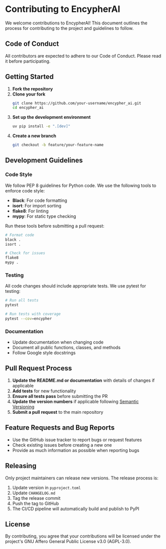 # Contributing to EncypherAI

We welcome contributions to EncypherAI! This document outlines the process for contributing to the project and guidelines to follow.

## Code of Conduct

All contributors are expected to adhere to our Code of Conduct. Please read it before participating.

## Getting Started

1. **Fork the repository**
2. **Clone your fork**
   ```bash
   git clone https://github.com/your-username/encypher_ai.git
   cd encypher_ai
   ```
3. **Set up the development environment**
   ```bash
   uv pip install -e ".[dev]"
   ```
4. **Create a new branch**
   ```bash
   git checkout -b feature/your-feature-name
   ```

## Development Guidelines

### Code Style

We follow PEP 8 guidelines for Python code. We use the following tools to enforce code style:

- **Black**: For code formatting
- **isort**: For import sorting
- **flake8**: For linting
- **mypy**: For static type checking

Run these tools before submitting a pull request:

```bash
# Format code
black .
isort .

# Check for issues
flake8
mypy .
```

### Testing

All code changes should include appropriate tests. We use pytest for testing:

```bash
# Run all tests
pytest

# Run tests with coverage
pytest --cov=encypher
```

### Documentation

- Update documentation when changing code
- Document all public functions, classes, and methods
- Follow Google style docstrings

## Pull Request Process

1. **Update the README.md or documentation** with details of changes if applicable
2. **Add tests** for new functionality
3. **Ensure all tests pass** before submitting the PR
4. **Update the version numbers** if applicable following [Semantic Versioning](https://semver.org/)
5. **Submit a pull request** to the main repository

## Feature Requests and Bug Reports

- Use the GitHub issue tracker to report bugs or request features
- Check existing issues before creating a new one
- Provide as much information as possible when reporting bugs

## Releasing

Only project maintainers can release new versions. The release process is:

1. Update version in `pyproject.toml`
2. Update `CHANGELOG.md`
3. Tag the release commit
4. Push the tag to GitHub
5. The CI/CD pipeline will automatically build and publish to PyPI

## License

By contributing, you agree that your contributions will be licensed under the project's GNU Affero General Public License v3.0 (AGPL-3.0).
